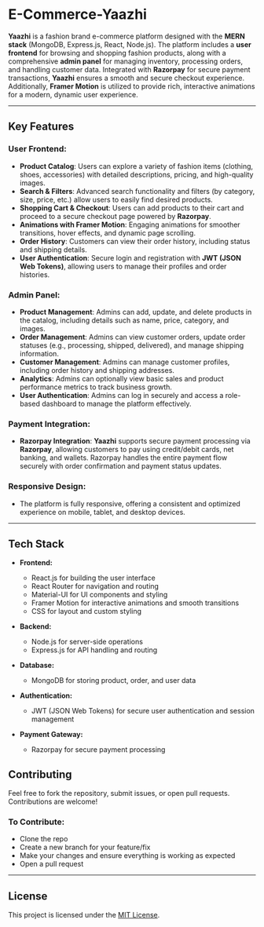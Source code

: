# E-Commerce-Yaazhi

**Yaazhi** is a fashion brand e-commerce platform designed with the **MERN stack** (MongoDB, Express.js, React, Node.js). The platform includes a **user frontend** for browsing and shopping fashion products, along with a comprehensive **admin panel** for managing inventory, processing orders, and handling customer data. Integrated with **Razorpay** for secure payment transactions, **Yaazhi** ensures a smooth and secure checkout experience. Additionally, **Framer Motion** is utilized to provide rich, interactive animations for a modern, dynamic user experience.

---

## Key Features

### **User Frontend:**

* **Product Catalog**: Users can explore a variety of fashion items (clothing, shoes, accessories) with detailed descriptions, pricing, and high-quality images.
* **Search & Filters**: Advanced search functionality and filters (by category, size, price, etc.) allow users to easily find desired products.
* **Shopping Cart & Checkout**: Users can add products to their cart and proceed to a secure checkout page powered by **Razorpay**.
* **Animations with Framer Motion**: Engaging animations for smoother transitions, hover effects, and dynamic page scrolling.
* **Order History**: Customers can view their order history, including status and shipping details.
* **User Authentication**: Secure login and registration with **JWT (JSON Web Tokens)**, allowing users to manage their profiles and order histories.

### **Admin Panel:**

* **Product Management**: Admins can add, update, and delete products in the catalog, including details such as name, price, category, and images.
* **Order Management**: Admins can view customer orders, update order statuses (e.g., processing, shipped, delivered), and manage shipping information.
* **Customer Management**: Admins can manage customer profiles, including order history and shipping addresses.
* **Analytics**: Admins can optionally view basic sales and product performance metrics to track business growth.
* **User Authentication**: Admins can log in securely and access a role-based dashboard to manage the platform effectively.

### **Payment Integration:**

* **Razorpay Integration**: **Yaazhi** supports secure payment processing via **Razorpay**, allowing customers to pay using credit/debit cards, net banking, and wallets. Razorpay handles the entire payment flow securely with order confirmation and payment status updates.

### **Responsive Design:**

* The platform is fully responsive, offering a consistent and optimized experience on mobile, tablet, and desktop devices.

---

## Tech Stack

* **Frontend:**

  * React.js for building the user interface
  * React Router for navigation and routing
  * Material-UI for UI components and styling
  * Framer Motion for interactive animations and smooth transitions
  * CSS for layout and custom styling

* **Backend:**

  * Node.js for server-side operations
  * Express.js for API handling and routing

* **Database:**

  * MongoDB for storing product, order, and user data

* **Authentication:**

  * JWT (JSON Web Tokens) for secure user authentication and session management

* **Payment Gateway:**

  * Razorpay for secure payment processing

## Contributing

Feel free to fork the repository, submit issues, or open pull requests. Contributions are welcome!

### To Contribute:

* Clone the repo
* Create a new branch for your feature/fix
* Make your changes and ensure everything is working as expected
* Open a pull request

---

## License

This project is licensed under the [MIT License](LICENSE).

